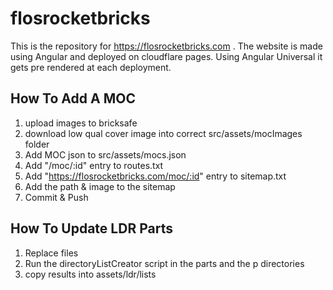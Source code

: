 # flosrocketbricks
This is the repository for https://flosrocketbricks.com .
The website is made using Angular and deployed on cloudflare pages.
Using Angular Universal it gets pre rendered at each deployment.

## How To Add A MOC
1. upload images to bricksafe
2. download low qual cover image into correct src/assets/mocImages folder
4. Add MOC json to src/assets/mocs.json
5. Add "/moc/:id" entry to routes.txt
5. Add "https://flosrocketbricks.com/moc/:id" entry to sitemap.txt
7. Add the path & image to the sitemap
6. Commit & Push

## How To Update LDR Parts
1. Replace files
2. Run the directoryListCreator script in the parts and the p directories
3. copy results into assets/ldr/lists